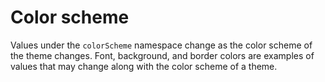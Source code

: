 # Color scheme

Values under the `colorScheme` namespace change as the color scheme of the theme changes. Font, background, and border colors are examples of values that may change along with the color scheme of a theme.
